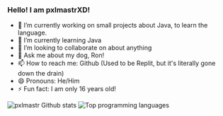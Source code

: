### Hello! I am pxlmastrXD!

- 🔭 I’m currently working on small projects about Java, to learn the language.
- 🌱 I’m currently learning Java
- 👯 I’m looking to collaborate on about anything
- 💬 Ask me about my dog, Ron!
- 📫 How to reach me: Github (Used to be Replit, but it's literally gone down the drain)
- 😄 Pronouns: He/Him
- ⚡ Fun fact: I am only 16 years old!


![pxlmastr Github stats](https://github-readme-stats.vercel.app/api?username=pxlmastrxd&show_icons=true&count_private=true&hide=contribs)
![Top programming languages](https://github-readme-stats.vercel.app/api/top-langs/?username=pxlmastrxd&layout=compact)
